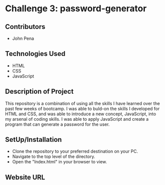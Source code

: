 # Challenge 3: password-generator


## Contributors
- John Pena

## Technologies Used
- HTML
- CSS
- JavaScript

## Description of Project
This repository is a combination of using all the skills I have learned over the past few weeks of bootcamp. I was able to buld-on the skills I developed for HTML and CSS, and was able to introduce a new concept, JavaScript, into my arsenal of coding skills. I was able to apply JavaScript and create a program that can generate a password for the user.

## SetUp/Installation
- Clone the repository to your preferred destination on your PC.
- Navigate to the top level of the directory.
- Open the "Index.html" in your browser to view.

## Website URL

